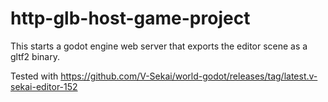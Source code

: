 # http-glb-host-game-project

This starts a godot engine web server that exports the editor scene as a gltf2 binary.

Tested with https://github.com/V-Sekai/world-godot/releases/tag/latest.v-sekai-editor-152

